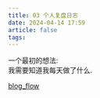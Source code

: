 ```yaml
---
title: 03 个人复盘日志
date: 2024-04-14 17:59
article: false
tags: 
---
```


一个最初的想法:  
我需要知道我每天做了什么.

[blog_flow](blog_flow/blog_flow)